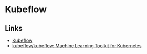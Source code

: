 # Kubeflow

## Links

* [Kubeflow](https://www.kubeflow.org/)
* [kubeflow/kubeflow: Machine Learning Toolkit for Kubernetes](https://github.com/kubeflow/kubeflow)
